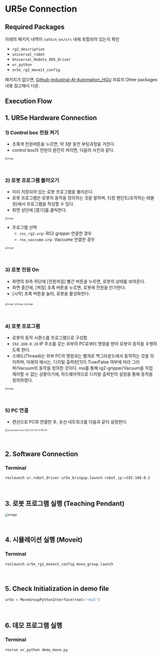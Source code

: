 # UR5e Connection
## Required Packages
아래의 패키지 내역이 `catkin_ws/src` 내에 포함되어 있는지 확인
- `rg2_description`
- `universal_robot`
- `Universal_Robots_ROS_Driver`
- `ur_python`
- `ur5e_rg2_moveit_config`

패키지가 없으면, [Github-Industrial-AI-Automation_HGU](https://github.com/ykkimhgu/HGU_IAIA/blob/main/Tutorial/TU_ROS/tutorial/ros/ros-install-packages-for-robot.md) 자료의 Ohter packages 내용 참고해서 다운.

## Execution Flow
## 1. UR5e Hardware Connection
### 1) Control box 전원 켜기
  - 초록색 전원버튼을 누르면, 약 3분 동안 부팅과정을 거친다. 
  - control box의 전원이 완전히 켜지면, 다음의 사진과 같다.

<img src="https://user-images.githubusercontent.com/91526930/234139952-68a2a54d-3a10-4dde-b968-36ebcb89adb1.png" alt="image" style="zoom:50%;" />


&nbsp;
### 2) 로봇 프로그램 불러오기
  - 미리 저장되어 있는 로봇 프로그램을 불러온다.
  - 로봇 프로그램은 로봇의 동작을 정의하는 것을 말하며, 티칭 펜던트(조작하는 태블릿)에서 프로그램을 작성할 수 있다.
  - 화면 상단에 [열기]를 클릭한다.

  <img src="https://user-images.githubusercontent.com/91526930/234139914-7596143b-bc0c-4dbe-ad50-744752f62f3c.png" alt="image" style="zoom:50%;" />

  - 프로그램 선택
    - `ros_rg2.urp`: RG2 gripper 연결한 경우
    - `ros_vaccume.urp`: Vaccume 연결한 경우
  
  <img src="https://user-images.githubusercontent.com/91526930/234140049-8c69bc7f-fc68-4255-802e-0981ada74a3a.png" alt="image" style="zoom:50%;" />


&nbsp;
### 3) 로봇 전원 On
  - 화면의 좌측 하단에 [전원꺼짐] 빨간 버튼을 누르면, 로봇의 상태를 보여준다.
  - 화면 중간에, [켜짐] 초록 버튼을 누르면, 로봇에 전원을 인가한다.
  - [시작] 초록 버튼을 눌러, 로봇을 활성화한다.

<img src="https://user-images.githubusercontent.com/91526930/234140283-fdfdcb14-15f2-44e7-9812-b3434a63759c.png" alt="image" style="zoom:50%;" />

<img src="https://user-images.githubusercontent.com/91526930/234140311-425d50be-bbef-44c7-9e18-c4fa7a1d82f3.png" alt="image" style="zoom:50%;" />

<img src="https://user-images.githubusercontent.com/91526930/234140351-9ba12fbc-da0b-46c1-85d0-9b40b49614cd.png" alt="image" style="zoom:50%;" />


&nbsp;
### 4) 로봇 프로그램
  - 로봇의 동작 시퀀스를 프로그램으로 구성함.
  - `192.168.0.10` IP 주소를 갖는 외부의 PC로부터 명령을 받아 로봇이 동작을 수행하도록 한다.
  - 스레드(Thread)는 외부 PC의 명령과는 별개로 백그라운드에서 동작하는 것을 의미하며, 
    아래의 예시는, 디지털 출력핀[1]이 True/False 여부에 따라 그리퍼/Vacuum의 동작을 정의한 것이다. 
    ros를 통해 rg2-gripper/Vacuum을 직접 제어할 수 없는 상황이기에, 하드웨어적으로 디지털 출력핀의 설정을 통해 동작을 정의하였다. 

<img src="https://user-images.githubusercontent.com/91526930/234140416-2553909d-5412-4f10-abd1-eb46c30aa5c0.png" alt="image" style="zoom:50%;" />


&nbsp;
### 5) PC 연결
  - 랜선으로 PC와 연결한 후, 유선 네트워크를 다음과 같이 설정한다.

<img src="https://user-images.githubusercontent.com/91526930/234139649-6139dcf5-b84a-41f2-9ace-b71725601155.png" alt="Screenshot from 2023-04-24 13-59-34" style="zoom:50%;" />

&nbsp;
## 2. Software Connection
### Terminal
  ```bash
  roslaunch ur_robot_driver ur5e_bringup.launch robot_ip:=192.168.0.2
  ```
&nbsp;
## 3. 로봇 프로그램 실행 (Teaching Pendant)
  <img src="https://user-images.githubusercontent.com/91526930/234138529-75eb185e-f308-400f-aebb-d2f79e8b3ffb.png" alt="image" style="zoom:70%;" />
  
&nbsp;
## 4. 시뮬레이션 실행 (Moveit)
### Terminal
  ```bash
  roslaunch ur5e_rg2_moveit_config move_group.launch
  ```
&nbsp;
## 5. Check Initialization in demo file
```python
ur5e = MoveGroupPythonInterface(real="real")
```

&nbsp;
## 6. 데모 프로그램 실행
### Terminal
  ```bash
  rosrun ur_python demo_move.py
  ```


